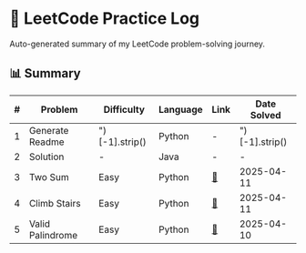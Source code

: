 # 🚀 LeetCode Practice Log

Auto-generated summary of my LeetCode problem-solving journey.

## 📊 Summary

| # | Problem | Difficulty | Language | Link | Date Solved |
|--:|---------|------------|----------|------|-------------|
| 1 | Generate Readme | ")[-1].strip() | Python | - | ")[-1].strip() |
| 2 | Solution | - | Java | - | - |
| 3 | Two Sum | Easy | Python | [🔗](https://leetcode.com/problems/two-sum) | 2025-04-11 |
| 4 | Climb Stairs | Easy | Python | [🔗](https://leetcode.com/problems/climbing-stairs) | 2025-04-11 |
| 5 | Valid Palindrome | Easy | Python | [🔗](https://leetcode.com/problems/valid-palindrome) | 2025-04-10 |
